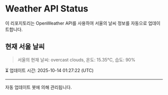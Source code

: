 
# Weather API Status

이 리포지토리는 OpenWeather API를 사용하여 서울의 날씨 정보를 자동으로 업데이트합니다.

## 현재 서울 날씨
> 서울의 현재 날씨: overcast clouds, 온도: 15.35°C, 습도: 90%

⏳ 업데이트 시간: 2025-10-14 01:27:22 (UTC)

---
자동 업데이트 봇에 의해 관리됩니다.
